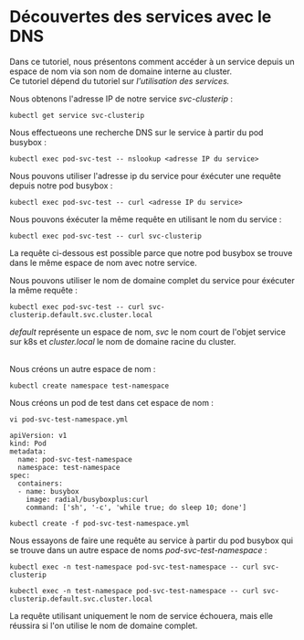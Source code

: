 # Découvertes des services avec le DNS
Dans ce tutoriel, nous présentons comment accéder à un service depuis un espace de nom via son nom de domaine interne au cluster.<br>
Ce tutoriel dépend du tutoriel sur *l'utilisation des services.*

Nous obtenons l'adresse IP de notre service *svc-clusterip* :
```
kubectl get service svc-clusterip
```

Nous effectueons une recherche DNS sur le service à partir du pod busybox :
```
kubectl exec pod-svc-test -- nslookup <adresse IP du service>
```

Nous pouvons utiliser l'adresse ip du service pour éxécuter une requête depuis notre pod busybox :
```
kubectl exec pod-svc-test -- curl <adresse IP du service>
```

Nous pouvons éxécuter la même requête en utilisant le nom du service :
```
kubectl exec pod-svc-test -- curl svc-clusterip
```

La requête ci-dessous est possible parce que notre pod busybox se trouve dans le même espace de nom avec notre service.<br>

Nous pouvons utiliser le nom de domaine complet du service pour éxécuter la même requête :
```
kubectl exec pod-svc-test -- curl svc-clusterip.default.svc.cluster.local
```

*default* représente un espace de nom, *svc* le nom court de l'objet service sur k8s et *cluster.local* le nom de domaine racine du cluster.<br><br>

Nous créons un autre espace de nom :
```
kubectl create namespace test-namespace
```

Nous créons un pod de test dans cet espace de nom :
```
vi pod-svc-test-namespace.yml
```

```
apiVersion: v1
kind: Pod
metadata:
  name: pod-svc-test-namespace
  namespace: test-namespace
spec:
  containers:
  - name: busybox
    image: radial/busyboxplus:curl
    command: ['sh', '-c', 'while true; do sleep 10; done']
```

```
kubectl create -f pod-svc-test-namespace.yml
```

Nous essayons de faire une requête au service à partir du pod busybox qui se trouve dans un autre espace de noms *pod-svc-test-namespace* :
```
kubectl exec -n test-namespace pod-svc-test-namespace -- curl svc-clusterip

kubectl exec -n test-namespace pod-svc-test-namespace -- curl svc-clusterip.default.svc.cluster.local
```

La requête utilisant uniquement le nom de service échouera, mais elle réussira si l'on utilise le nom de domaine complet.